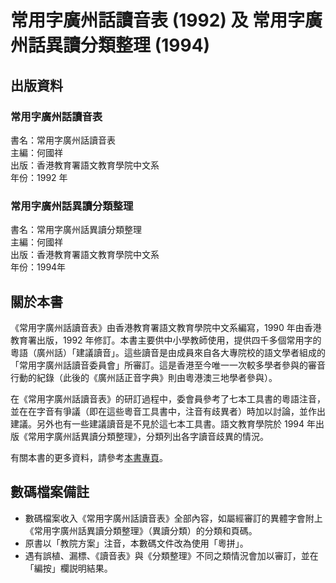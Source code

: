 常用字廣州話讀音表 (1992) 及 常用字廣州話異讀分類整理 (1994)
=========================

出版資料
--------

### 常用字廣州話讀音表
書名：常用字廣州話讀音表<br>
主編：何國祥 <br>
出版：香港教育署語文教育學院中文系 <br>
年份：1992 年 <br>

### 常用字廣州話異讀分類整理
書名：常用字廣州話異讀分類整理 <br>
主編：何國祥 <br>
出版：香港教育署語文教育學院中文系 <br>
年份：1994年 <br>

關於本書
--------
《常用字廣州話讀音表》由香港教育署語文教育學院中文系編寫，1990 年由香港教育署出版，1992 年修訂。本書主要供中小學教師使用，提供四千多個常用字的粵語（廣州話）「建議讀音」。這些讀音是由成員來自各大專院校的語文學者組成的「常用字廣州話讀音委員會」所審訂。這是香港至今唯一一次較多學者參與的審音行動的紀錄（此後的《廣州話正音字典》則由粵港澳三地學者參與）。

在《常用字廣州話讀音表》的研訂過程中，委會員參考了七本工具書的粵語注音，並在在字音有爭議（即在這些粵音工具書中，注音有歧異者）時加以討論，並作出建議。另外也有一些建議讀音是不見於這七本工具書。語文教育學院於 1994 年出版《常用字廣州話異讀分類整理》，分類列出各字讀音歧異的情況。

有關本書的更多資料，請參考[本書專頁](http://ile1992.jyut.net)。

數碼檔案備註
----------
- 數碼檔案收入《常用字廣州話讀音表》全部內容，如屬經審訂的異體字會附上《常用字廣州話異讀分類整理》（異讀分類）的分類和頁碼。
- 原書以「教院方案」注音，本數碼文件改為使用「粵拼」。
- 遇有誤植、漏標、《讀音表》與《分類整理》不同之類情況會加以審訂，並在「編按」欄説明結果。